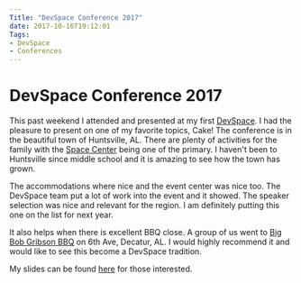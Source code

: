 ```yaml
---
Title: "DevSpace Conference 2017"
date: 2017-10-16T19:12:01
Tags: 
- DevSpace
- Conferences
---
```

# DevSpace Conference 2017

This past weekend I attended and presented at my first [DevSpace](https://www.devspaceconf.com). I had the pleasure to present on one of my favorite topics, Cake! The conference is in the beautiful town of Huntsville, AL. There are plenty of activities for the family with the [Space Center](https://www.rocketcenter.com/) being one of the primary. I haven't been to Huntsville since middle school and it is amazing to see how the town has grown. 

The accommodations where nice and the event center was nice too. The DevSpace team put a lot of work into the event and it showed. The speaker selection was nice and relevant for the region. I am definitely putting this one on the list for next year. 

It also helps when there is excellent BBQ close. A group of us went to [Big Bob Gribson BBQ](http://www.bigbobgibson.com/locations/) on 6th Ave, Decatur, AL. I would highly recommend it and would like to see this become a DevSpace tradition.

My slides can be found [here](https://www.slideshare.net/secret/17JOyirNYOzbj) for those interested.
